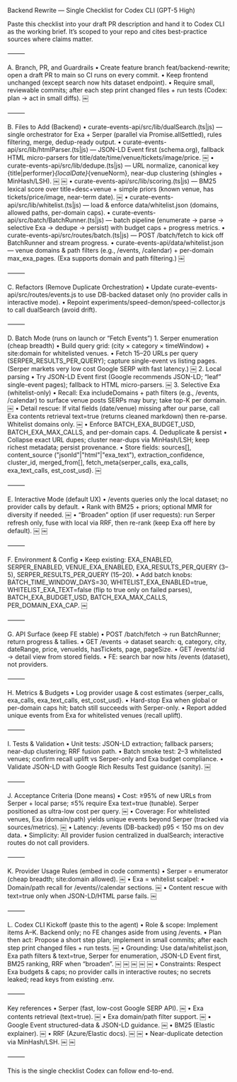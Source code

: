 Backend Rewrite — Single Checklist for Codex CLI (GPT-5 High)

Paste this checklist into your draft PR description and hand it to Codex CLI as the working brief. It’s scoped to your repo and cites best-practice sources where claims matter.

⸻

A. Branch, PR, and Guardrails
	•	Create feature branch feat/backend-rewrite; open a draft PR to main so CI runs on every commit.
	•	Keep frontend unchanged (except search now hits dataset endpoint).
	•	Require small, reviewable commits; after each step print changed files + run tests (Codex: plan → act in small diffs).  ￼

⸻

B. Files to Add (Backend)
	•	curate-events-api/src/lib/dualSearch.(ts|js) — single orchestrator for Exa + Serper (parallel via Promise.allSettled), rules filtering, merge, dedup-ready output.
	•	curate-events-api/src/lib/htmlParser.(ts|js) — JSON-LD Event first (schema.org), fallback HTML micro-parsers for title/date/time/venue/tickets/image/price.  ￼
	•	curate-events-api/src/lib/dedupe.(ts|js) — URL normalize, canonical key {title|performer}_{localDate}_{venueNorm}, near-dup clustering (shingles + MinHash/LSH).  ￼ ￼
	•	curate-events-api/src/lib/scoring.(ts|js) — BM25 lexical score over title+desc+venue + simple priors (known venue, has tickets/price/image, near-term date).  ￼
	•	curate-events-api/src/lib/whitelist.(ts|js) — load & enforce data/whitelist.json (domains, allowed paths, per-domain caps).
	•	curate-events-api/src/batch/BatchRunner.(ts|js) — batch pipeline (enumerate → parse → selective Exa → dedupe → persist) with budget caps + progress metrics.
	•	curate-events-api/src/routes/batch.(ts|js) — POST /batch/fetch to kick off BatchRunner and stream progress.
	•	curate-events-api/data/whitelist.json — venue domains & path filters (e.g., /events, /calendar) + per-domain max_exa_pages. (Exa supports domain and path filtering.)  ￼

⸻

C. Refactors (Remove Duplicate Orchestration)
	•	Update curate-events-api/src/routes/events.js to use DB-backed dataset only (no provider calls in interactive mode).
	•	Repoint experiments/speed-demon/speed-collector.js to call dualSearch (avoid drift).

⸻

D. Batch Mode (runs on launch or “Fetch Events”)
	1.	Serper enumeration (cheap breadth)
	•	Build query grid: (city × category × timeWindow) + site:domain for whitelisted venues.
	•	Fetch 15–20 URLs per query (SERPER_RESULTS_PER_QUERY); capture single-event vs listing pages. (Serper markets very low cost Google SERP with fast latency.)  ￼
	2.	Local parsing
	•	Try JSON-LD Event first (Google recommends JSON-LD; “leaf” single-event pages); fallback to HTML micro-parsers.  ￼
	3.	Selective Exa (whitelist-only)
	•	Recall: Exa includeDomains + path filters (e.g., /events, /calendar) to surface venue posts SERPs may bury; take top-K per domain.  ￼
	•	Detail rescue: If vital fields (date/venue) missing after our parse, call Exa contents retrieval text=true (returns cleaned markdown) then re-parse. Whitelist domains only.  ￼
	•	Enforce BATCH_EXA_BUDGET_USD, BATCH_EXA_MAX_CALLS, and per-domain caps.
	4.	Deduplicate & persist
	•	Collapse exact URL dupes; cluster near-dups via MinHash/LSH; keep richest metadata; persist provenance.
	•	Store fields: sources[], content_source ("jsonld"|"html"|"exa_text"), extraction_confidence, cluster_id, merged_from[], fetch_meta{serper_calls, exa_calls, exa_text_calls, est_cost_usd}.  ￼

⸻

E. Interactive Mode (default UX)
	•	/events queries only the local dataset; no provider calls by default.
	•	Rank with BM25 + priors; optional MMR for diversity if needed.  ￼
	•	“Broaden” option (if user requests): run Serper refresh only, fuse with local via RRF, then re-rank (keep Exa off here by default).  ￼ ￼

⸻

F. Environment & Config
	•	Keep existing: EXA_ENABLED, SERPER_ENABLED, VENUE_EXA_ENABLED, EXA_RESULTS_PER_QUERY (3–5), SERPER_RESULTS_PER_QUERY (15–20).
	•	Add batch knobs:
BATCH_TIME_WINDOW_DAYS=30, WHITELIST_EXA_ENABLED=true,
WHITELIST_EXA_TEXT=false (flip to true only on failed parses),
BATCH_EXA_BUDGET_USD, BATCH_EXA_MAX_CALLS, PER_DOMAIN_EXA_CAP.  ￼

⸻

G. API Surface (keep FE stable)
	•	POST /batch/fetch → run BatchRunner; return progress & tallies.
	•	GET /events → dataset search: q, category, city, dateRange, price, venueIds, hasTickets, page, pageSize.
	•	GET /events/:id → detail view from stored fields.
	•	FE: search bar now hits /events (dataset), not providers.

⸻

H. Metrics & Budgets
	•	Log provider usage & cost estimates {serper_calls, exa_calls, exa_text_calls, est_cost_usd}.
	•	Hard-stop Exa when global or per-domain caps hit; batch still succeeds with Serper-only.
	•	Report added unique events from Exa for whitelisted venues (recall uplift).

⸻

I. Tests & Validation
	•	Unit tests: JSON-LD extraction; fallback parsers; near-dup clustering; RRF fusion path.
	•	Batch smoke test: 2–3 whitelisted venues; confirm recall uplift vs Serper-only and Exa budget compliance.
	•	Validate JSON-LD with Google Rich Results Test guidance (sanity).  ￼

⸻

J. Acceptance Criteria (Done means)
	•	Cost: ≥95% of new URLs from Serper + local parse; ≤5% require Exa text=true (tunable). Serper positioned as ultra-low cost per query.  ￼
	•	Coverage: For whitelisted venues, Exa (domain/path) yields unique events beyond Serper (tracked via sources/metrics).  ￼
	•	Latency: /events (DB-backed) p95 < 150 ms on dev data.
	•	Simplicity: All provider fusion centralized in dualSearch; interactive routes do not call providers.

⸻

K. Provider Usage Rules (embed in code comments)
	•	Serper = enumerator (cheap breadth; site:domain allowed).  ￼
	•	Exa = whitelist scalpel:
	•	Domain/path recall for /events//calendar sections.  ￼
	•	Content rescue with text=true only when JSON-LD/HTML parse fails.  ￼

⸻

L. Codex CLI Kickoff (paste this to the agent)
	•	Role & scope: Implement items A–K. Backend only; no FE changes aside from using /events.
	•	Plan then act: Propose a short step plan; implement in small commits; after each step print changed files + run tests.  ￼
	•	Grounding: Use data/whitelist.json, Exa path filters & text=true, Serper for enumeration, JSON-LD Event first, BM25 ranking, RRF when “broaden”.  ￼ ￼ ￼ ￼ ￼
	•	Constraints: Respect Exa budgets & caps; no provider calls in interactive routes; no secrets leaked; read keys from existing .env.

⸻

Key references
	•	Serper (fast, low-cost Google SERP API).  ￼
	•	Exa contents retrieval (text=true).  ￼
	•	Exa domain/path filter support.  ￼
	•	Google Event structured-data & JSON-LD guidance.  ￼
	•	BM25 (Elastic explainer).  ￼
	•	RRF (Azure/Elastic docs).  ￼ ￼
	•	Near-duplicate detection via MinHash/LSH.  ￼ ￼

⸻

This is the single checklist Codex can follow end-to-end.